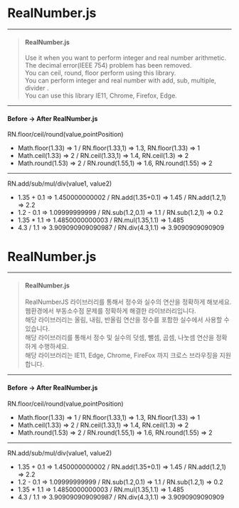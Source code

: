 # RealNumber.js
---
> #### RealNumber.js<br/>
> Use it when you want to perform integer and real number arithmetic.<br/>
> The decimal error(IEEE 754) problem has been removed.<br/>
> You can ceil, round, floor perform using this library.<br/>
> You can perform integer and real number with add, sub, multiple, divider .<br/>
> You can use this library IE11, Chrome, Firefox, Edge.<br/>

---
#### Before -> After RealNumber.js

RN.floor/ceil/round(value,pointPosition)

- Math.floor(1.33) => 1 / RN.floor(1.33,1) => 1.3, RN.floor(1.33) => 1
- Math.ceil(1.33) => 2 / RN.ceil(1.33,1) => 1.4, RN.ceil(1.3) => 2
- Math.round(1.53) => 2 / RN.round(1.55,1) => 1.6, RN.round(1.55) => 2

---

RN.add/sub/mul/div(value1, value2)

- 1.35 + 0.1 => 1.450000000002 / RN.add(1.35+0.1) => 1.45 / RN.add(1.2,1) => 2.2
- 1.2 - 0.1 => 1.09999999999 / RN.sub(1.2,0.1) => 1.1 / RN.sub(1.2,1) => 0.2
- 1.35 * 1.1 => 1.4850000000003 / RN.mul(1.35,1.1) => 1.485
- 4.3 / 1.1 => 3.909090909090987 / RN.div(4.3,1.1) => 3.9090909090909


# RealNumber.js
---
> #### RealNumber.js<br/>
> RealNumberJS 라이브러리를 통해서 정수와 실수의 연산을 정확하게 해보세요.<br/>
> 웹환경에서 부동소수점 문제를 정확하게 해결한 라이브러리입니다.<br/>
> 해당 라이브러리는 올림, 내림, 반올림 연산을 정수를 포함한 실수에서 사용할 수 있습니다.<br/>
> 해당 라이브러리를 통해서 정수 및 실수의 덧셈, 뺄셈, 곱셈, 나눗셈 연산을 정확하게 수행하세요.<br/>
> 해당 라이브러리는 IE11, Edge, Chrome, FireFox 까지 크로스 브라우징을 지원합니다.<br/>

---
#### Before -> After RealNumber.js

RN.floor/ceil/round(value,pointPosition)

- Math.floor(1.33) => 1 / RN.floor(1.33,1) => 1.3, RN.floor(1.33) => 1
- Math.ceil(1.33) => 2 / RN.ceil(1.33,1) => 1.4, RN.ceil(1.3) => 2
- Math.round(1.53) => 2 / RN.round(1.55,1) => 1.6, RN.round(1.55) => 2

---

RN.add/sub/mul/div(value1, value2)

- 1.35 + 0.1 => 1.450000000002 / RN.add(1.35+0.1) => 1.45 / RN.add(1.2,1) => 2.2
- 1.2 - 0.1 => 1.09999999999 / RN.sub(1.2,0.1) => 1.1 / RN.sub(1.2,1) => 0.2
- 1.35 * 1.1 => 1.4850000000003 / RN.mul(1.35,1.1) => 1.485
- 4.3 / 1.1 => 3.909090909090987 / RN.div(4.3,1.1) => 3.9090909090909
